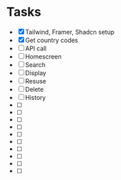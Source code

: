 # Tasks

- [x] Tailwind, Framer, Shadcn setup
- [x] Get country codes
- [ ] API call
- [ ] Homescreen
- [ ] Search
- [ ] Display
- [ ] Resuse
- [ ] Delete
- [ ] History
- [ ] 
- [ ] 
- [ ] 
- [ ] 
- [ ] 
- [ ] 
- [ ] 
- [ ] 
- [ ] 
- [ ] 
